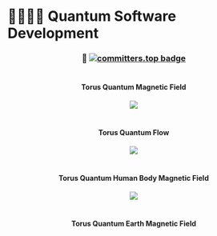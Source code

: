 #  🧑‍💻🔬🚀 Quantum Software Development

### <p align="center"> 🚀 [![committers.top badge](https://user-badge.committers.top/brazil/USERNAME.svg)](https://user-badge.committers.top/brazil/USERNAME) 

#

#### <p align="center"> Torus Quantum Magnetic Field

<p align="center">
<img src="https://github.com/Quantum-Software-Development/.github/assets/113218619/efd1e779-d915-4a9f-b81b-fa182a9c8dd4" />

#

#### <p align="center"> Torus Quantum Flow

<p align="center">
<img src="https://github.com/Quantum-Software-Development/.github/assets/113218619/54df5887-5445-4698-931f-c9c0a957df96"/>


#

#### <p align="center"> Torus Quantum Human Body Magnetic Field

<p align="center">
<img src="https://github.com/Quantum-Software-Development/.github/assets/113218619/c2e7bd4c-1498-40e8-a5f7-f688053549d8"/>

#

#### <p align="center"> Torus Quantum Earth Magnetic Field

<p align="center">
<img src="https://github.com/Quantum-Software-Development/.github/assets/113218619/7159594e-2da0-4595-a7a5-c0b54620954c'/>




